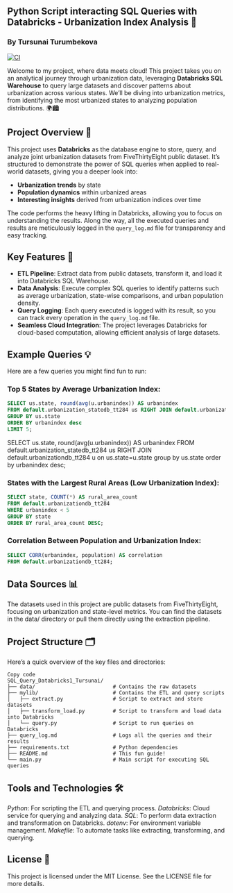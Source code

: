 ## Python Script interacting SQL Queries with Databricks - Urbanization Index Analysis 🚀
### By Tursunai Turumbekova
[![CI](https://github.com/nogibjj/SQL_Query_Databricks1_Tursunai/actions/workflows/cicd.yml/badge.svg)](https://github.com/nogibjj/SQL_Query_Databricks1_Tursunai/actions/workflows/cicd.yml)

Welcome to my project, where data meets cloud! This project takes you on an analytical journey through urbanization data, leveraging **Databricks SQL Warehouse** to query large datasets and discover patterns about urbanization across various states. We’ll be diving into urbanization metrics, from identifying the most urbanized states to analyzing population distributions. 🌍🏙️

## Project Overview 🧐

This project uses **Databricks** as the database engine to store, query, and analyze joint urbanization datasets from FiveThirtyEight public dataset. It’s structured to demonstrate the power of SQL queries when applied to real-world datasets, giving you a deeper look into:
- **Urbanization trends** by state
- **Population dynamics** within urbanized areas
- **Interesting insights** derived from urbanization indices over time

The code performs the heavy lifting in Databricks, allowing you to focus on understanding the results. Along the way, all the executed queries and results are meticulously logged in the `query_log.md` file for transparency and easy tracking.

## Key Features 🔑

- **ETL Pipeline**: Extract data from public datasets, transform it, and load it into Databricks SQL Warehouse.
- **Data Analysis**: Execute complex SQL queries to identify patterns such as average urbanization, state-wise comparisons, and urban population density.
- **Query Logging**: Each query executed is logged with its result, so you can track every operation in the `query_log.md` file.
- **Seamless Cloud Integration**: The project leverages Databricks for cloud-based computation, allowing efficient analysis of large datasets.


## Example Queries 💡
Here are a few queries you might find fun to run:

### Top 5 States by Average Urbanization Index:

```sql
SELECT us.state, round(avg(u.urbanindex)) AS urbanindex
FROM default.urbanization_statedb_tt284 us RIGHT JOIN default.urbanizationdb_tt284 u ON us.state=u.state
GROUP BY us.state
ORDER BY urbanindex desc
LIMIT 5;
```
SELECT us.state, round(avg(u.urbanindex)) AS urbanindex
FROM default.urbanization_statedb_tt284 us RIGHT JOIN default.urbanizationdb_tt284 u on us.state=u.state
group by us.state
order by urbanindex desc;
### States with the Largest Rural Areas (Low Urbanization Index):

```sql
SELECT state, COUNT(*) AS rural_area_count
FROM default.urbanizationdb_tt284
WHERE urbanindex < 5
GROUP BY state
ORDER BY rural_area_count DESC;
```
### Correlation Between Population and Urbanization Index:

```sql
SELECT CORR(urbanindex, population) AS correlation
FROM default.urbanizationdb_tt284;
```
## Data Sources 📊
The datasets used in this project are public datasets from FiveThirtyEight, focusing on urbanization and state-level metrics. You can find the datasets in the data/ directory or pull them directly using the extraction pipeline.

## Project Structure 🗂️
Here’s a quick overview of the key files and directories:

```plaintext
Copy code
SQL_Query_Databricks1_Tursunai/
├── data/                         # Contains the raw datasets
├── mylib/                        # Contains the ETL and query scripts
│   ├── extract.py                # Script to extract and store datasets
│   ├── transform_load.py         # Script to transform and load data into Databricks
│   └── query.py                  # Script to run queries on Databricks
├── query_log.md                  # Logs all the queries and their results
├── requirements.txt              # Python dependencies
├── README.md                     # This fun guide!
└── main.py                       # Main script for executing SQL queries
```
## Tools and Technologies 🛠️
*Python*: For scripting the ETL and querying process.
*Databricks*: Cloud service for querying and analyzing data.
*SQL*: To perform data extraction and transformation on Databricks.
*dotenv*: For environment variable management.
*Makefile*: To automate tasks like extracting, transforming, and querying.

## License 📄
This project is licensed under the MIT License. See the LICENSE file for more details.